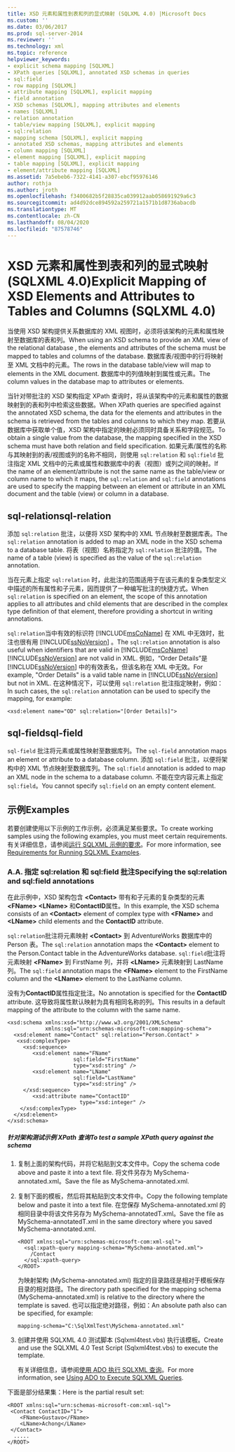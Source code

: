 ```yaml
---
title: XSD 元素和属性到表和列的显式映射 (SQLXML 4.0) |Microsoft Docs
ms.custom: ''
ms.date: 03/06/2017
ms.prod: sql-server-2014
ms.reviewer: ''
ms.technology: xml
ms.topic: reference
helpviewer_keywords:
- explicit schema mapping [SQLXML]
- XPath queries [SQLXML], annotated XSD schemas in queries
- sql:field
- row mapping [SQLXML]
- attribute mapping [SQLXML], explicit mapping
- field annotation
- XSD schemas [SQLXML], mapping attributes and elements
- names [SQLXML]
- relation annotation
- table/view mapping [SQLXML], explicit mapping
- sql:relation
- mapping schema [SQLXML], explicit mapping
- annotated XSD schemas, mapping attributes and elements
- column mapping [SQLXML]
- element mapping [SQLXML], explicit mapping
- table mapping [SQLXML], explicit mapping
- element/attribute mapping [SQLXML]
ms.assetid: 7a5ebeb6-7322-4141-a307-ebcf95976146
author: rothja
ms.author: jroth
ms.openlocfilehash: f3400682b5f28835ca039912aab058691929a6c3
ms.sourcegitcommit: ad4d92dce894592a259721a1571b1d8736abacdb
ms.translationtype: MT
ms.contentlocale: zh-CN
ms.lasthandoff: 08/04/2020
ms.locfileid: "87578746"
---
```

# <a name="explicit-mapping-of-xsd-elements-and-attributes-to-tables-and-columns-sqlxml-40"></a><span data-ttu-id="16fa4-102">XSD 元素和属性到表和列的显式映射 (SQLXML 4.0)</span><span class="sxs-lookup"><span data-stu-id="16fa4-102">Explicit Mapping of XSD Elements and Attributes to Tables and Columns (SQLXML 4.0)</span></span>
  <span data-ttu-id="16fa4-103">当使用 XSD 架构提供关系数据库的 XML 视图时，必须将该架构的元素和属性映射至数据库的表和列。</span><span class="sxs-lookup"><span data-stu-id="16fa4-103">When using an XSD schema to provide an XML view of the relational database , the elements and attributes of the schema must be mapped to tables and columns of the database.</span></span> <span data-ttu-id="16fa4-104">数据库表/视图中的行将映射至 XML 文档中的元素。</span><span class="sxs-lookup"><span data-stu-id="16fa4-104">The rows in the database table/view will map to elements in the XML document.</span></span> <span data-ttu-id="16fa4-105">数据库中的列值映射到属性或元素。</span><span class="sxs-lookup"><span data-stu-id="16fa4-105">The column values in the database map to attributes or elements.</span></span>  
  
 <span data-ttu-id="16fa4-106">当针对带批注的 XSD 架构指定 XPath 查询时，将从该架构中的元素和属性的数据映射到的表和列中检索这些数据。</span><span class="sxs-lookup"><span data-stu-id="16fa4-106">When XPath queries are specified against the annotated XSD schema, the data for the elements and attributes in the schema is retrieved from the tables and columns to which they map.</span></span> <span data-ttu-id="16fa4-107">若要从数据库中获取单个值，XSD 架构中指定的映射必须同时具备关系和字段规范。</span><span class="sxs-lookup"><span data-stu-id="16fa4-107">To obtain a single value from the database, the mapping specified in the XSD schema must have both relation and field specification.</span></span> <span data-ttu-id="16fa4-108">如果元素/属性的名称与其映射到的表/视图或列的名称不相同，则使用 `sql:relation` 和 `sql:field` 批注指定 XML 文档中的元素或属性和数据库中的表（视图）或列之间的映射。</span><span class="sxs-lookup"><span data-stu-id="16fa4-108">If the name of an element/attribute is not the same name as the table/view or column name to which it maps, the `sql:relation` and `sql:field` annotations are used to specify the mapping between an element or attribute in an XML document and the table (view) or column in a database.</span></span>  
  
## <a name="sql-relation"></a><span data-ttu-id="16fa4-109">sql-relation</span><span class="sxs-lookup"><span data-stu-id="16fa4-109">sql-relation</span></span>  
 <span data-ttu-id="16fa4-110">添加 `sql:relation` 批注，以便将 XSD 架构中的 XML 节点映射至数据库表。</span><span class="sxs-lookup"><span data-stu-id="16fa4-110">The `sql:relation` annotation is added to map an XML node in the XSD schema to a database table.</span></span> <span data-ttu-id="16fa4-111">将表（视图）名称指定为 `sql:relation` 批注的值。</span><span class="sxs-lookup"><span data-stu-id="16fa4-111">The name of a table (view) is specified as the value of the `sql:relation` annotation.</span></span>  
  
 <span data-ttu-id="16fa4-112">当在元素上指定 `sql:relation` 时，此批注的范围适用于在该元素的复杂类型定义中描述的所有属性和子元素，因而提供了一种编写批注的快捷方式。</span><span class="sxs-lookup"><span data-stu-id="16fa4-112">When `sql:relation` is specified on an element, the scope of this annotation applies to all attributes and child elements that are described in the complex type definition of that element, therefore providing a shortcut in writing annotations.</span></span>  
  
 <span data-ttu-id="16fa4-113">`sql:relation`当中有效的标识符 [!INCLUDE[msCoName](../../includes/msconame-md.md)] 在 XML 中无效时，批注也很有用 [!INCLUDE[ssNoVersion](../../includes/ssnoversion-md.md)] 。</span><span class="sxs-lookup"><span data-stu-id="16fa4-113">The `sql:relation` annotation is also useful when identifiers that are valid in [!INCLUDE[msCoName](../../includes/msconame-md.md)] [!INCLUDE[ssNoVersion](../../includes/ssnoversion-md.md)] are not valid in XML.</span></span> <span data-ttu-id="16fa4-114">例如，“Order Details”是 [!INCLUDE[ssNoVersion](../../includes/ssnoversion-md.md)] 中的有效表名，但该名称在 XML 中无效。</span><span class="sxs-lookup"><span data-stu-id="16fa4-114">For example, "Order Details" is a valid table name in [!INCLUDE[ssNoVersion](../../includes/ssnoversion-md.md)] but not in XML.</span></span> <span data-ttu-id="16fa4-115">在这种情况下，可以使用 `sql:relation` 批注指定映射，例如：</span><span class="sxs-lookup"><span data-stu-id="16fa4-115">In such cases, the `sql:relation` annotation can be used to specify the mapping, for example:</span></span>  
  
```  
<xsd:element name="OD" sql:relation="[Order Details]">  
```  
  
## <a name="sql-field"></a><span data-ttu-id="16fa4-116">sql-field</span><span class="sxs-lookup"><span data-stu-id="16fa4-116">sql-field</span></span>  
 <span data-ttu-id="16fa4-117">`sql-field` 批注将元素或属性映射至数据库列。</span><span class="sxs-lookup"><span data-stu-id="16fa4-117">The `sql-field` annotation maps an element or attribute to a database column.</span></span> <span data-ttu-id="16fa4-118">添加 `sql:field` 批注，以便将架构中的 XML 节点映射至数据库列。</span><span class="sxs-lookup"><span data-stu-id="16fa4-118">The `sql:field` annotation is added to map an XML node in the schema to a database column.</span></span> <span data-ttu-id="16fa4-119">不能在空内容元素上指定 `sql:field`。</span><span class="sxs-lookup"><span data-stu-id="16fa4-119">You cannot specify `sql:field` on an empty content element.</span></span>  
  
## <a name="examples"></a><span data-ttu-id="16fa4-120">示例</span><span class="sxs-lookup"><span data-stu-id="16fa4-120">Examples</span></span>  
 <span data-ttu-id="16fa4-121">若要创建使用以下示例的工作示例，必须满足某些要求。</span><span class="sxs-lookup"><span data-stu-id="16fa4-121">To create working samples using the following examples, you must meet certain requirements.</span></span> <span data-ttu-id="16fa4-122">有关详细信息，请参阅[运行 SQLXML 示例的要求](../sqlxml/requirements-for-running-sqlxml-examples.md)。</span><span class="sxs-lookup"><span data-stu-id="16fa4-122">For more information, see [Requirements for Running SQLXML Examples](../sqlxml/requirements-for-running-sqlxml-examples.md).</span></span>  
  
### <a name="a-specifying-the-sqlrelation-and-sqlfield-annotations"></a><span data-ttu-id="16fa4-123">A.</span><span class="sxs-lookup"><span data-stu-id="16fa4-123">A.</span></span> <span data-ttu-id="16fa4-124">指定 sql:relation 和 sql:field 批注</span><span class="sxs-lookup"><span data-stu-id="16fa4-124">Specifying the sql:relation and sql:field annotations</span></span>  
 <span data-ttu-id="16fa4-125">在此示例中，XSD 架构包含 **\<Contact>** 带有和子元素的复杂类型的元素 **\<FName>** **\<LName>** 和**ContactID**属性。</span><span class="sxs-lookup"><span data-stu-id="16fa4-125">In this example, the XSD schema consists of an **\<Contact>** element of complex type with **\<FName>** and **\<LName>** child elements and the **ContactID** attribute.</span></span>  
  
 <span data-ttu-id="16fa4-126">`sql:relation`批注将元素映射 **\<Contact>** 到 AdventureWorks 数据库中的 Person 表。</span><span class="sxs-lookup"><span data-stu-id="16fa4-126">The `sql:relation` annotation maps the **\<Contact>** element to the Person.Contact table in the AdventureWorks database.</span></span> <span data-ttu-id="16fa4-127">`sql:field`批注将元素映射 **\<FName>** 到 FirstName 列，并将 **\<LName>** 元素映射到 LastName 列。</span><span class="sxs-lookup"><span data-stu-id="16fa4-127">The `sql:field` annotation maps the **\<FName>** element to the FirstName column and the **\<LName>** element to the LastName column.</span></span>  
  
 <span data-ttu-id="16fa4-128">没有为**ContactID**属性指定批注。</span><span class="sxs-lookup"><span data-stu-id="16fa4-128">No annotation is specified for the **ContactID** attribute.</span></span> <span data-ttu-id="16fa4-129">这导致将属性默认映射为具有相同名称的列。</span><span class="sxs-lookup"><span data-stu-id="16fa4-129">This results in a default mapping of the attribute to the column with the same name.</span></span>  
  
```  
<xsd:schema xmlns:xsd="http://www.w3.org/2001/XMLSchema"  
            xmlns:sql="urn:schemas-microsoft-com:mapping-schema">  
  <xsd:element name="Contact" sql:relation="Person.Contact" >  
   <xsd:complexType>  
     <xsd:sequence>  
        <xsd:element name="FName"  
                     sql:field="FirstName"   
                     type="xsd:string" />   
        <xsd:element name="LName"    
                     sql:field="LastName"    
                     type="xsd:string" />  
     </xsd:sequence>  
        <xsd:attribute name="ContactID"   
                       type="xsd:integer" />  
    </xsd:complexType>  
  </xsd:element>  
</xsd:schema>  
```  
  
##### <a name="to-test-a-sample-xpath-query-against-the-schema"></a><span data-ttu-id="16fa4-130">针对架构测试示例 XPath 查询</span><span class="sxs-lookup"><span data-stu-id="16fa4-130">To test a sample XPath query against the schema</span></span>  
  
1.  <span data-ttu-id="16fa4-131">复制上面的架构代码，并将它粘贴到文本文件中。</span><span class="sxs-lookup"><span data-stu-id="16fa4-131">Copy the schema code above and paste it into a text file.</span></span> <span data-ttu-id="16fa4-132">将文件另存为 MySchema-annotated.xml。</span><span class="sxs-lookup"><span data-stu-id="16fa4-132">Save the file as MySchema-annotated.xml.</span></span>  
  
2.  <span data-ttu-id="16fa4-133">复制下面的模板，然后将其粘贴到文本文件中。</span><span class="sxs-lookup"><span data-stu-id="16fa4-133">Copy the following template below and paste it into a text file.</span></span> <span data-ttu-id="16fa4-134">在您保存 MySchema-annotated.xml 的相同目录中将该文件另存为 MySchema-annotatedT.xml。</span><span class="sxs-lookup"><span data-stu-id="16fa4-134">Save the file as MySchema-annotatedT.xml in the same directory where you saved MySchema-annotated.xml.</span></span>  
  
    ```  
    <ROOT xmlns:sql="urn:schemas-microsoft-com:xml-sql">  
      <sql:xpath-query mapping-schema="MySchema-annotated.xml">  
        /Contact  
      </sql:xpath-query>  
    </ROOT>  
    ```  
  
     <span data-ttu-id="16fa4-135">为映射架构 (MySchema-annotated.xml) 指定的目录路径是相对于模板保存目录的相对路径。</span><span class="sxs-lookup"><span data-stu-id="16fa4-135">The directory path specified for the mapping schema (MySchema-annotated.xml) is relative to the directory where the template is saved.</span></span> <span data-ttu-id="16fa4-136">也可以指定绝对路径，例如：</span><span class="sxs-lookup"><span data-stu-id="16fa4-136">An absolute path also can be specified, for example:</span></span>  
  
    ```  
    mapping-schema="C:\SqlXmlTest\MySchema-annotated.xml"  
    ```  
  
3.  <span data-ttu-id="16fa4-137">创建并使用 SQLXML 4.0 测试脚本 (Sqlxml4test.vbs) 执行该模板。</span><span class="sxs-lookup"><span data-stu-id="16fa4-137">Create and use the SQLXML 4.0 Test Script (Sqlxml4test.vbs) to execute the template.</span></span>  
  
     <span data-ttu-id="16fa4-138">有关详细信息，请参阅[使用 ADO 执行 SQLXML 查询](../sqlxml/using-ado-to-execute-sqlxml-4-0-queries.md)。</span><span class="sxs-lookup"><span data-stu-id="16fa4-138">For more information, see [Using ADO to Execute SQLXML Queries](../sqlxml/using-ado-to-execute-sqlxml-4-0-queries.md).</span></span>  
  
 <span data-ttu-id="16fa4-139">下面是部分结果集：</span><span class="sxs-lookup"><span data-stu-id="16fa4-139">Here is the partial result set:</span></span>  
  
```  
<ROOT xmlns:sql="urn:schemas-microsoft-com:xml-sql">   
 <Contact ContactID="1">   
    <FName>Gustavo</FName>   
    <LName>Achong</LName>   
 </Contact>   
  .....  
</ROOT>  
```  
  
  
